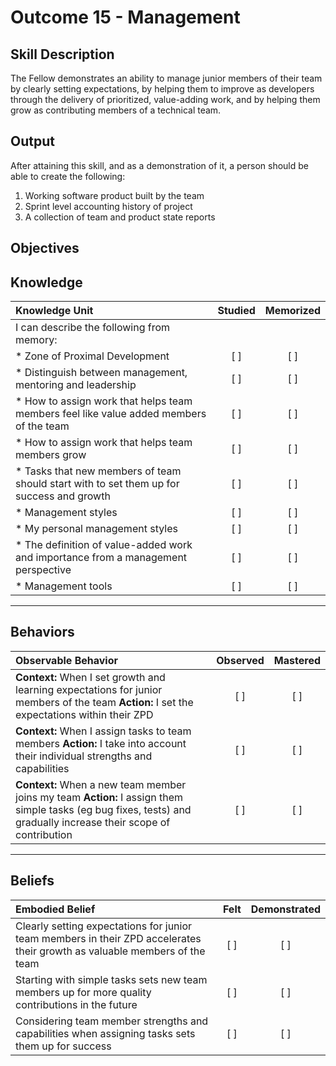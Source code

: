 # Outcome 15 - Management

**Skill Description**
----------
The Fellow demonstrates an ability to manage junior members of their team by clearly setting expectations, by helping them to improve as developers through the delivery of prioritized, value-adding work, and by helping them grow as contributing members of a technical team.

**Output**
----------
After attaining this skill, and as a demonstration of it, a person should be able to create the following:

1. Working software product built by the team
2. Sprint level accounting history of project
3. A collection of team and product state reports


**Objectives**
----------
## **Knowledge**


| Knowledge Unit   |      Studied      | Memorized |
|:-------------|:------------------:|:--------:|
| I can describe the following from memory: | | |
| * Zone of Proximal Development | [ ] | [ ]  |
| * Distinguish between management, mentoring and leadership | [ ] | [ ]  |
| * How to assign work that helps team members feel like value added members of the team | [ ] | [ ]  |
| * How to assign work that helps team members grow | [ ] | [ ]  |
| * Tasks that new members of team should start with to set them up for success and growth | [ ] | [ ]  |
| * Management styles | [ ] | [ ]  |
| * My personal management styles | [ ] | [ ]  |
| * The definition of value-added work and importance from a management perspective | [ ] | [ ]  |
| * Management tools | [ ] | [ ]  |

----------


## **Behaviors**

| Observable Behavior   |      Observed      | Mastered |
|:-------------|:------------------:|:--------:|
| **Context:** When I set growth and learning expectations for junior members of the team **Action:** I set the expectations within their ZPD | [ ] | [ ]  |
| **Context:** When I assign tasks to team members **Action:**  I take into account their individual strengths and capabilities | [ ] | [ ]  |
| **Context:** When a new team member joins my team **Action:**  I assign them simple tasks (eg bug fixes, tests) and gradually increase their scope of contribution | [ ] | [ ]  |




----------


## **Beliefs**


| Embodied Belief   |      Felt      | Demonstrated |
|:-------------|:------------------:|:--------:|
| Clearly setting expectations for junior team members in their ZPD accelerates their growth as valuable members of the team | [ ] | [ ]  |
| Starting with simple tasks sets new team members up for more quality contributions in the future | [ ] | [ ]  |
| Considering team member strengths and capabilities when assigning tasks sets them up for success | [ ] | [ ]  |
